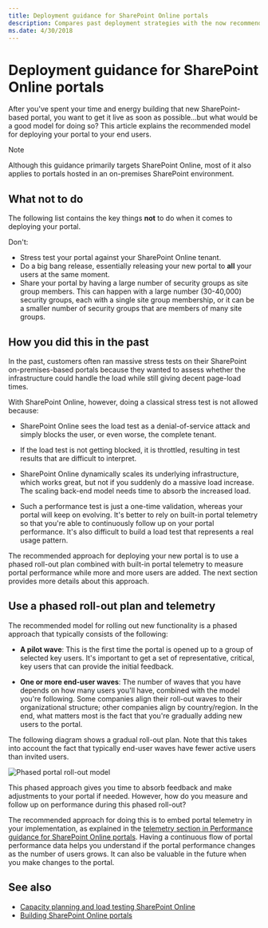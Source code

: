 ```yaml
---
title: Deployment guidance for SharePoint Online portals
description: Compares past deployment strategies with the now recommended strategy of using a phased roll-out plan and telemetry.
ms.date: 4/30/2018
---
```


# Deployment guidance for SharePoint Online portals

After you've spent your time and energy building that new SharePoint-based portal, you want to get it live as soon as possible...but what would be a good model for doing so? This article explains the recommended model for deploying your portal to your end users.

> [!NOTE] 
> Although this guidance primarily targets SharePoint Online, most of it also applies to portals hosted in an on-premises SharePoint environment.

<a name="sectionSectionAntiPatterns"> </a>

## What not to do

The following list contains the key things **not** to do when it comes to deploying your portal.

Don't:
- Stress test your portal against your SharePoint Online tenant.
- Do a big bang release, essentially releasing your new portal to **all** your users at the same moment.
- Share your portal by having a large number of security groups as site group members. This can happen with a large number (30-40,000) security groups, each with a single site group membership, or it can be a smaller number of security groups that are members of many site groups.


## How you did this in the past

In the past, customers often ran massive stress tests on their SharePoint on-premises-based portals because they wanted to assess whether the infrastructure could handle the load while still giving decent page-load times. 

With SharePoint Online, however, doing a classical stress test is not allowed because:

- SharePoint Online sees the load test as a denial-of-service attack and simply blocks the user, or even worse, the complete tenant.

- If the load test is not getting blocked, it is throttled, resulting in test results that are difficult to interpret.

- SharePoint Online dynamically scales its underlying infrastructure, which works great, but not if you suddenly do a massive load increase. The scaling back-end model needs time to absorb the increased load.

- Such a performance test is just a one-time validation, whereas your portal will keep on evolving. It's better to rely on built-in portal telemetry so that you're able to continuously follow up on your portal performance. It's also difficult to build a load test that represents a real usage pattern.

The recommended approach for deploying your new portal is to use a phased roll-out plan combined with built-in portal telemetry to measure portal performance while more and more users are added. The next section provides more details about this approach.

## Use a phased roll-out plan and telemetry

The recommended model for rolling out new functionality is a phased approach that typically consists of the following:

- **A pilot wave**: This is the first time the portal is opened up to a group of selected key users. It's important to get a set of representative, critical, key users that can provide the initial feedback.

- **One or more end-user waves**: The number of waves that you have depends on how many users you'll have, combined with the model you're following. Some companies align their roll-out waves to their organizational structure; other companies align by country/region. In the end, what matters most is the fact that you're gradually adding new users to the portal.

The following diagram shows a gradual roll-out plan. Note that this takes into account the fact that typically end-user waves have fewer active users than invited users.

![Phased portal roll-out model](https://support.content.office.net/en-us/media/0bc14a20-9420-4986-b9b9-fbcd2c6e0fb9.png)

This phased approach gives you time to absorb feedback and make adjustments to your portal if needed. However, how do you measure and follow up on performance during this phased roll-out? 

The recommended approach for doing this is to embed portal telemetry in your implementation, as explained in the [telemetry section in Performance guidance for SharePoint Online portals](portal-performance.md#bk_Telemetry). Having a continuous flow of portal performance data helps you understand if the portal performance changes as the number of users grows. It can also be valuable in the future when you make changes to the portal.

## See also

- [Capacity planning and load testing SharePoint Online](https://support.office.com/en-us/article/Capacity-planning-and-load-testing-SharePoint-Online-c932bd9b-fb9a-47ab-a330-6979d03688c0?ui=en-US&rs=en-US&ad=US)
- [Building SharePoint Online portals](portal-overview.md)